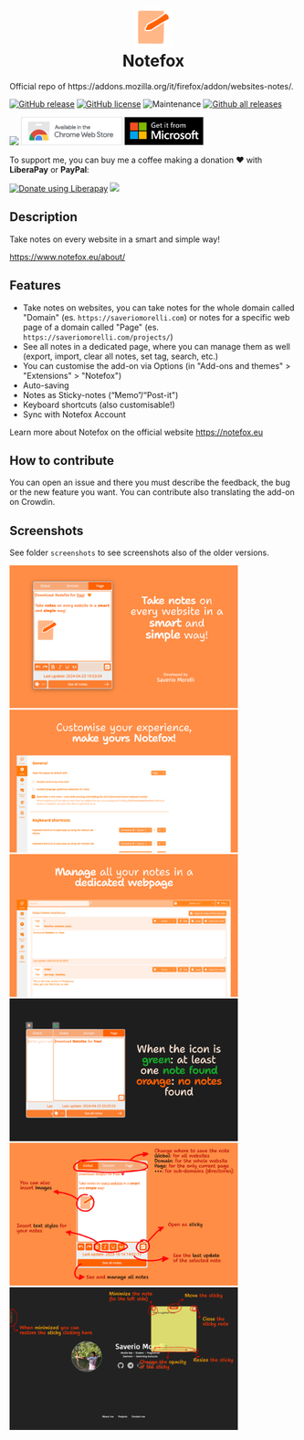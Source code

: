 <h1 align="center">
    <br>
    <img width="70" src="img/icon.svg" alt="Notefox icon" />
    <br>
    Notefox
    <br>
</h1>
Official repo of https://addons.mozilla.org/it/firefox/addon/websites-notes/.

[![GitHub release](https://img.shields.io/github/release/Sav22999/websites-notes.svg)](https://github.com/Sav22999/websites-notes/releases/) [![GitHub license](https://img.shields.io/github/license/Sav22999/websites-notes.svg)](https://github.com/Sav22999/websites-notes/blob/master/LICENSE) ![Maintenance](https://img.shields.io/badge/Maintained%3F-yes-green.svg) [![Github all releases](https://img.shields.io/github/downloads/Sav22999/websites-notes/total.svg)](https://GitHub.com/Sav22999/websites-notes/releases/)

[<img src="img/firefoxAddons.png" height="50px">](https://addons.mozilla.org/it/firefox/addon/websites-notes/)
[<img src="img/chromeAddons.png" height="50px">](https://chromewebstore.google.com/detail/agcdffobijddcccbfnhfjmaohnljefpm)
[<img src="img/microsoftAddons.png" height="50px">](https://microsoftedge.microsoft.com/addons/detail/jdgcfpdoiojfebhafmihkihficfnpahk)

To support me, you can buy me a coffee making a donation ❤️ with **LiberaPay** or **PayPal**:

<a href="https://liberapay.com/Sav22999/donate"><img alt="Donate using Liberapay" src="https://liberapay.com/assets/widgets/donate.svg"></a> [<img src="img/paypal.svg" width="160px"></img>](https://paypal.me/saveriomorelli)

## Description

Take notes on every website in a smart and simple way!

https://www.notefox.eu/about/

## Features

- Take notes on websites, you can take notes for the whole domain called "Domain" (es. `https://saveriomorelli.com`) or notes for a specific web page of a domain called "Page" (es. `https://saveriomorelli.com/projects/`)
- See all notes in a dedicated page, where you can manage them as well (export, import, clear all notes, set tag, search, etc.)
- You can customise the add-on via Options (in "Add-ons and themes" > "Extensions" > "Notefox")
- Auto-saving
- Notes as Sticky-notes (“Memo”/“Post-it")
- Keyboard shortcuts (also customisable!)
- Sync with Notefox Account

Learn more about Notefox on the official website <a href="https://notefox.eu">https://notefox.eu</a>

## How to contribute

You can open an issue and there you must describe the feedback, the bug or the new feature you want.
You can contribute also translating the add-on on Crowdin.

## Screenshots

See folder <code>screenshots</code> to see screenshots also of the older versions.

<img src="screenshots/4.0/1.png" width="400px"></img><img src="screenshots/4.0/2.png" width="400px"></img><img src="screenshots/4.0/3.png" width="400px"></img><img src="screenshots/4.0/4.png" width="400px"></img>
<img src="screenshots/4.0/tutorial1.png" width="400px"></img><img src="screenshots/4.0/tutorial2.png" width="400px"></img>
